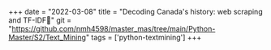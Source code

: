 +++ 
date = "2022-03-08" 
title = "Decoding Canada's history: web scraping and TF-IDF📜" 
git = "https://github.com/nmh4598/master_mas/tree/main/Python-Master/S2/Text_Mining" 
tags = ['python-textmining'] 
+++
